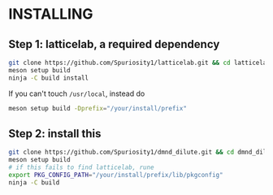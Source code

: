 # INSTALLING


## Step 1: latticelab, a required dependency
```bash
git clone https://github.com/Spuriosity1/latticelab.git && cd latticelab
meson setup build 
ninja -C build install
```
If you can't touch `/usr/local`, instead do
```bash
meson setup build -Dprefix="/your/install/prefix"
```

## Step 2: install this

```bash
git clone https://github.com/Spuriosity1/dmnd_dilute.git && cd dmnd_dilute
meson setup build
# if this fails to find latticelab, rune 
export PKG_CONFIG_PATH="/your/install/prefix/lib/pkgconfig"
ninja -C build
```
